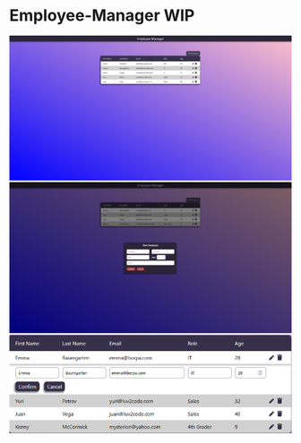 # Employee-Manager WIP

![Image 1](employeemanager.png)
![Image 2](addemployeenew.png)
![Image 3](editemployee.png)

